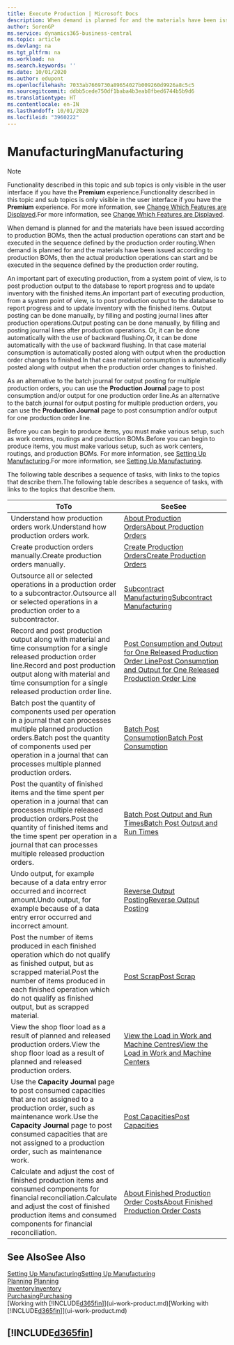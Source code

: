 ```yaml
---
title: Execute Production | Microsoft Docs
description: When demand is planned for and the materials have been issued according to production BOMs, then the actual production operations can start and be executed in the sequence defined by the production order routing.
author: SorenGP
ms.service: dynamics365-business-central
ms.topic: article
ms.devlang: na
ms.tgt_pltfrm: na
ms.workload: na
ms.search.keywords: ''
ms.date: 10/01/2020
ms.author: edupont
ms.openlocfilehash: 7033ab7669730a89654027b009260d9926a8c5c5
ms.sourcegitcommit: ddbb5cede750df1baba4b3eab8fbed6744b5b9d6
ms.translationtype: HT
ms.contentlocale: en-IN
ms.lasthandoff: 10/01/2020
ms.locfileid: "3960222"
---
```

# <a name="manufacturing"></a><span data-ttu-id="7d552-103">Manufacturing</span><span class="sxs-lookup"><span data-stu-id="7d552-103">Manufacturing</span></span>
> [!NOTE]
> <span data-ttu-id="7d552-104">Functionality described in this topic and sub topics is only visible in the user interface if you have the **Premium** experience.</span><span class="sxs-lookup"><span data-stu-id="7d552-104">Functionality described in this topic and sub topics is only visible in the user interface if you have the **Premium** experience.</span></span> <span data-ttu-id="7d552-105">For more information, see [Change Which Features are Displayed](ui-experiences.md).</span><span class="sxs-lookup"><span data-stu-id="7d552-105">For more information, see [Change Which Features are Displayed](ui-experiences.md).</span></span>

<span data-ttu-id="7d552-106">When demand is planned for and the materials have been issued according to production BOMs, then the actual production operations can start and be executed in the sequence defined by the production order routing.</span><span class="sxs-lookup"><span data-stu-id="7d552-106">When demand is planned for and the materials have been issued according to production BOMs, then the actual production operations can start and be executed in the sequence defined by the production order routing.</span></span>  

<span data-ttu-id="7d552-107">An important part of executing production, from a system point of view, is to post production output to the database to report progress and to update inventory with the finished items.</span><span class="sxs-lookup"><span data-stu-id="7d552-107">An important part of executing production, from a system point of view, is to post production output to the database to report progress and to update inventory with the finished items.</span></span> <span data-ttu-id="7d552-108">Output posting can be done manually, by filling and posting journal lines after production operations.</span><span class="sxs-lookup"><span data-stu-id="7d552-108">Output posting can be done manually, by filling and posting journal lines after production operations.</span></span> <span data-ttu-id="7d552-109">Or, it can be done automatically with the use of backward flushing.</span><span class="sxs-lookup"><span data-stu-id="7d552-109">Or, it can be done automatically with the use of backward flushing.</span></span> <span data-ttu-id="7d552-110">In that case material consumption is automatically posted along with output when the production order changes to finished.</span><span class="sxs-lookup"><span data-stu-id="7d552-110">In that case material consumption is automatically posted along with output when the production order changes to finished.</span></span>  

<span data-ttu-id="7d552-111">As an alternative to the batch journal for output posting for multiple production orders, you can use the **Production Journal** page to post consumption and/or output for one production order line.</span><span class="sxs-lookup"><span data-stu-id="7d552-111">As an alternative to the batch journal for output posting for multiple production orders, you can use the **Production Journal** page to post consumption and/or output for one production order line.</span></span>

<span data-ttu-id="7d552-112">Before you can begin to produce items, you must make various setup, such as work centres, routings and production BOMs.</span><span class="sxs-lookup"><span data-stu-id="7d552-112">Before you can begin to produce items, you must make various setup, such as work centers, routings, and production BOMs.</span></span> <span data-ttu-id="7d552-113">For more information, see [Setting Up Manufacturing](production-configure-production-processes.md).</span><span class="sxs-lookup"><span data-stu-id="7d552-113">For more information, see [Setting Up Manufacturing](production-configure-production-processes.md).</span></span>

<span data-ttu-id="7d552-114">The following table describes a sequence of tasks, with links to the topics that describe them.</span><span class="sxs-lookup"><span data-stu-id="7d552-114">The following table describes a sequence of tasks, with links to the topics that describe them.</span></span>   

|<span data-ttu-id="7d552-115">**To**</span><span class="sxs-lookup"><span data-stu-id="7d552-115">**To**</span></span>|<span data-ttu-id="7d552-116">**See**</span><span class="sxs-lookup"><span data-stu-id="7d552-116">**See**</span></span>|  
|------------|-------------|  
|<span data-ttu-id="7d552-117">Understand how production orders work.</span><span class="sxs-lookup"><span data-stu-id="7d552-117">Understand how production orders work.</span></span>|[<span data-ttu-id="7d552-118">About Production Orders</span><span class="sxs-lookup"><span data-stu-id="7d552-118">About Production Orders</span></span>](production-about-production-orders.md)|
|<span data-ttu-id="7d552-119">Create production orders manually.</span><span class="sxs-lookup"><span data-stu-id="7d552-119">Create production orders manually.</span></span>|[<span data-ttu-id="7d552-120">Create Production Orders</span><span class="sxs-lookup"><span data-stu-id="7d552-120">Create Production Orders</span></span>](production-how-to-create-production-orders.md)|
|<span data-ttu-id="7d552-121">Outsource all or selected operations in a production order to a subcontractor.</span><span class="sxs-lookup"><span data-stu-id="7d552-121">Outsource all or selected operations in a production order to a subcontractor.</span></span>|[<span data-ttu-id="7d552-122">Subcontract Manufacturing</span><span class="sxs-lookup"><span data-stu-id="7d552-122">Subcontract Manufacturing</span></span>](production-how-to-subcontract-manufacturing.md)|
|<span data-ttu-id="7d552-123">Record and post production output along with material and time consumption for a single released production order line.</span><span class="sxs-lookup"><span data-stu-id="7d552-123">Record and post production output along with material and time consumption for a single released production order line.</span></span>|[<span data-ttu-id="7d552-124">Post Consumption and Output for One Released Production Order Line</span><span class="sxs-lookup"><span data-stu-id="7d552-124">Post Consumption and Output for One Released Production Order Line</span></span>](production-how-to-register-consumption-and-output.md)|  
|<span data-ttu-id="7d552-125">Batch post the quantity of components used per operation in a journal that can processes multiple planned production orders.</span><span class="sxs-lookup"><span data-stu-id="7d552-125">Batch post the quantity of components used per operation in a journal that can processes multiple planned production orders.</span></span>|[<span data-ttu-id="7d552-126">Batch Post Consumption</span><span class="sxs-lookup"><span data-stu-id="7d552-126">Batch Post Consumption</span></span>](production-how-to-post-consumption.md)|
|<span data-ttu-id="7d552-127">Post the quantity of finished items and the time spent per operation in a journal that can processes multiple released production orders.</span><span class="sxs-lookup"><span data-stu-id="7d552-127">Post the quantity of finished items and the time spent per operation in a journal that can processes multiple released production orders.</span></span>|[<span data-ttu-id="7d552-128">Batch Post Output and Run Times</span><span class="sxs-lookup"><span data-stu-id="7d552-128">Batch Post Output and Run Times</span></span>](production-how-to-post-output-quantity.md)|
|<span data-ttu-id="7d552-129">Undo output, for example because of a data entry error occurred and incorrect amount.</span><span class="sxs-lookup"><span data-stu-id="7d552-129">Undo output, for example because of a data entry error occurred and incorrect amount.</span></span>  |[<span data-ttu-id="7d552-130">Reverse Output Posting</span><span class="sxs-lookup"><span data-stu-id="7d552-130">Reverse Output Posting</span></span>](production-how-to-reverse-output-posting.md)|  
|<span data-ttu-id="7d552-131">Post the number of items produced in each finished operation which do not qualify as finished output, but as scrapped material.</span><span class="sxs-lookup"><span data-stu-id="7d552-131">Post the number of items produced in each finished operation which do not qualify as finished output, but as scrapped material.</span></span>|[<span data-ttu-id="7d552-132">Post Scrap</span><span class="sxs-lookup"><span data-stu-id="7d552-132">Post Scrap</span></span>](production-how-to-post-scrap.md)|
|<span data-ttu-id="7d552-133">View the shop floor load as a result of planned and released production orders.</span><span class="sxs-lookup"><span data-stu-id="7d552-133">View the shop floor load as a result of planned and released production orders.</span></span>|[<span data-ttu-id="7d552-134">View the Load in Work and Machine Centres</span><span class="sxs-lookup"><span data-stu-id="7d552-134">View the Load in Work and Machine Centers</span></span>](production-how-to-view-the-load-on-work-centers.md)|      
|<span data-ttu-id="7d552-135">Use the **Capacity Journal** page to post consumed capacities that are not assigned to a production order, such as maintenance work.</span><span class="sxs-lookup"><span data-stu-id="7d552-135">Use the **Capacity Journal** page to post consumed capacities that are not assigned to a production order, such as maintenance work.</span></span>|[<span data-ttu-id="7d552-136">Post Capacities</span><span class="sxs-lookup"><span data-stu-id="7d552-136">Post Capacities</span></span>](production-how-to-post-capacities.md)|  
|<span data-ttu-id="7d552-137">Calculate and adjust the cost of finished production items and consumed components for financial reconciliation.</span><span class="sxs-lookup"><span data-stu-id="7d552-137">Calculate and adjust the cost of finished production items and consumed components for financial reconciliation.</span></span>|[<span data-ttu-id="7d552-138">About Finished Production Order Costs</span><span class="sxs-lookup"><span data-stu-id="7d552-138">About Finished Production Order Costs</span></span>](finance-about-finished-production-order-costs.md)|  

## <a name="see-also"></a><span data-ttu-id="7d552-139">See Also</span><span class="sxs-lookup"><span data-stu-id="7d552-139">See Also</span></span>  
[<span data-ttu-id="7d552-140">Setting Up Manufacturing</span><span class="sxs-lookup"><span data-stu-id="7d552-140">Setting Up Manufacturing</span></span>](production-configure-production-processes.md)  
<span data-ttu-id="7d552-141">[Planning](production-planning.md)    </span><span class="sxs-lookup"><span data-stu-id="7d552-141">[Planning](production-planning.md)    </span></span>  
[<span data-ttu-id="7d552-142">Inventory</span><span class="sxs-lookup"><span data-stu-id="7d552-142">Inventory</span></span>](inventory-manage-inventory.md)  
[<span data-ttu-id="7d552-143">Purchasing</span><span class="sxs-lookup"><span data-stu-id="7d552-143">Purchasing</span></span>](purchasing-manage-purchasing.md)  
<span data-ttu-id="7d552-144">[Working with [!INCLUDE[d365fin](includes/d365fin_md.md)]](ui-work-product.md)</span><span class="sxs-lookup"><span data-stu-id="7d552-144">[Working with [!INCLUDE[d365fin](includes/d365fin_md.md)]](ui-work-product.md)</span></span>

## [!INCLUDE[d365fin](includes/free_trial_md.md)]  
